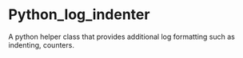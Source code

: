 # Python_log_indenter
A python helper class that provides additional log formatting such as indenting, counters.
